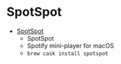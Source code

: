 # SpotSpot
- [SpotSpot](https://will-stone.github.io/SpotSpot/)
  -  SpotSpot
  - Spotify mini-player for macOS
  - `brew cask install spotspot`
